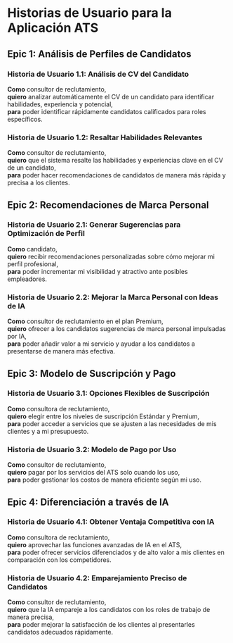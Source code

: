 # Historias de Usuario para la Aplicación ATS

## Epic 1: Análisis de Perfiles de Candidatos

### Historia de Usuario 1.1: Análisis de CV del Candidato
**Como** consultor de reclutamiento,  
**quiero** analizar automáticamente el CV de un candidato para identificar habilidades, experiencia y potencial,  
**para** poder identificar rápidamente candidatos calificados para roles específicos.

### Historia de Usuario 1.2: Resaltar Habilidades Relevantes
**Como** consultor de reclutamiento,  
**quiero** que el sistema resalte las habilidades y experiencias clave en el CV de un candidato,  
**para** poder hacer recomendaciones de candidatos de manera más rápida y precisa a los clientes.

## Epic 2: Recomendaciones de Marca Personal

### Historia de Usuario 2.1: Generar Sugerencias para Optimización de Perfil
**Como** candidato,  
**quiero** recibir recomendaciones personalizadas sobre cómo mejorar mi perfil profesional,  
**para** poder incrementar mi visibilidad y atractivo ante posibles empleadores.

### Historia de Usuario 2.2: Mejorar la Marca Personal con Ideas de IA
**Como** consultor de reclutamiento en el plan Premium,  
**quiero** ofrecer a los candidatos sugerencias de marca personal impulsadas por IA,  
**para** poder añadir valor a mi servicio y ayudar a los candidatos a presentarse de manera más efectiva.

## Epic 3: Modelo de Suscripción y Pago

### Historia de Usuario 3.1: Opciones Flexibles de Suscripción
**Como** consultora de reclutamiento,  
**quiero** elegir entre los niveles de suscripción Estándar y Premium,  
**para** poder acceder a servicios que se ajusten a las necesidades de mis clientes y a mi presupuesto.

### Historia de Usuario 3.2: Modelo de Pago por Uso
**Como** consultor de reclutamiento,  
**quiero** pagar por los servicios del ATS solo cuando los uso,  
**para** poder gestionar los costos de manera eficiente según mi uso.

## Epic 4: Diferenciación a través de IA

### Historia de Usuario 4.1: Obtener Ventaja Competitiva con IA
**Como** consultora de reclutamiento,  
**quiero** aprovechar las funciones avanzadas de IA en el ATS,  
**para** poder ofrecer servicios diferenciados y de alto valor a mis clientes en comparación con los competidores.

### Historia de Usuario 4.2: Emparejamiento Preciso de Candidatos
**Como** consultor de reclutamiento,  
**quiero** que la IA empareje a los candidatos con los roles de trabajo de manera precisa,  
**para** poder mejorar la satisfacción de los clientes al presentarles candidatos adecuados rápidamente.
